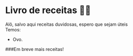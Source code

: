# Livro de receitas 🧑‍🍳

Alô, salvo aqui receitas duvidosas, espero que sejam úteis   
Temos:
 - Ovo.
  
###Em breve mais receitas!
